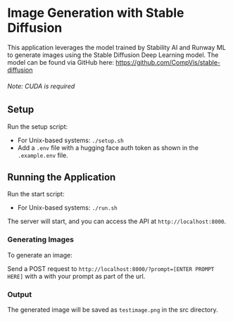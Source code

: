 # Image Generation with Stable Diffusion

This application leverages the model trained by Stability AI and Runway ML to generate images using the Stable Diffusion Deep Learning model. The model can be found via GitHub here: https://github.com/CompVis/stable-diffusion

###### Note: CUDA is required

## Setup

Run the setup script:

- For Unix-based systems: `./setup.sh`
- Add a `.env` file with a hugging face auth token as shown in the `.example.env` file.

## Running the Application

Run the start script:
   - For Unix-based systems: `./run.sh`

The server will start, and you can access the API at `http://localhost:8000`.

### Generating Images

To generate an image:

Send a POST request to `http://localhost:8000/?prompt=[ENTER PROMPT HERE]` with a with your prompt as part of the url.

### Output

The generated image will be saved as `testimage.png` in the src directory. 
